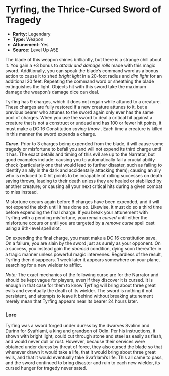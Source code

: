 
# Tyrfing, the Thrice-Cursed Sword of Tragedy

* **Rarity:** Legendary
* **Type:** Weapon
* **Attunement:** Yes
* **Source:** Level Up A5E


The blade of this weapon shines brilliantly, but there is a strange chill about it. You gain a +3 bonus to _attack and damage rolls_  made with this magic sword. Additionally, you can speak the blade’s command word as a bonus action to cause it to shed _bright light_  in a 20-foot radius and _dim light_  for an additional 20 feet. Repeating the command word or sheathing the blade extinguishes the light. Objects hit with this sword take the maximum damage the weapon’s damage dice can deal.

Tyrfing has 9 charges, which it does not regain while attuned to a creature. These charges are fully restored if a new creature attunes to it, but a previous bearer who attunes to the sword again only ever has the same pool of charges. When you use the sword to deal a critical hit against a creature that is not a construct or undead and has 100 or fewer hit points, it must make a DC 16 Constitution _saving throw_ . Each time a creature is killed in this manner the sword expends a charge.

**_Curse._** Prior to 3 charges being expended from the blade, it will cause some tragedy or misfortune to befall you and will not expend its third charge until it has. The exact details and timing of this evil are up to the Narrator, but good examples include: causing you to automatically fail a crucial ability check (particularly one that would lead to further disaster, such as failing to identify an ally in the dark and accidentally attacking them); causing an ally who is reduced to 0 hit points to be incapable of rolling successes on death saving throws, leading to their death unless they are healed or stabilized by another creature; or causing all your next critical hits during a given combat to miss instead.

Misfortune occurs again before 6 charges have been expended, and it will not expend the sixth until it has done so. Likewise, it must do so a third time before expending the final charge. If you break your attunement with Tyrfing with a pending misfortune, you remain _cursed_  until either the misfortune occurs or until you are targeted by a _remove curse_  spell cast using a 9th-level spell slot.

On expending the final charge, you must make a DC 16 constitution save. On a failure, you are slain by the sword just as surely as your opponent. On a success, you instead gain the _doomed_  condition, dying soon thereafter in a tragic manner unless powerful magic intervenes. Regardless of the result, Tyrfing then disappears. 1 week later it appears somewhere on your plane, searching for a new wielder to afflict.

_Note:_ The exact mechanics of the following curse are for the Narrator and should be kept vague for players, even if they discover it is cursed. It is enough in that case for them to know Tyrfing will bring about three great evils and eventually the death of its wielder. The sword is nothing if not persistent, and attempts to leave it behind without breaking attunement merely mean that Tyrfing appears near its bearer 24 hours later.

### Lore

Tyrfing was a sword forged under duress by the dwarves Svalinn and Durinn for Svafrlami, a king and grandson of Odin. Per his instructions, it shown with bright light, could cut through stone and steel as easily as flesh, and would never dull or rust. However, because their services were obtained under duress by threat of force, they also cursed the blade so that whenever drawn it would take a life, that it would bring about three great evils, and that it would eventually take Svafrlami’s life. This all came to pass, and the sword continued to bring disaster and ruin to each new wielder, its cursed hunger for tragedy never sated.
